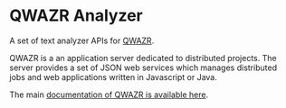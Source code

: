 QWAZR Analyzer
==============

A set of text analyzer APIs for [QWAZR](https://www.qwazr.com).

QWAZR is a an application server dedicated to distributed projects.
The server provides a set of JSON web services which manages distributed jobs and
web applications written in Javascript or Java.

The main [documentation of QWAZR is available here](https://github.com/qwazr/QWAZR/wiki).